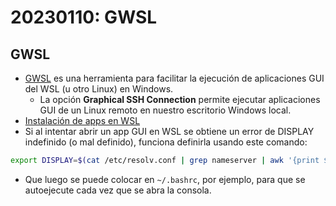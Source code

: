 # 20230110: GWSL

## GWSL

- [GWSL](https://opticos.github.io/gwsl/) es una herramienta para facilitar la ejecución de aplicaciones GUI del WSL (u otro Linux) en Windows.
  - La opción **Graphical SSH Connection** permite ejecutar aplicaciones GUI de un Linux remoto en nuestro escritorio Windows local.
- [Instalación de apps en WSL](https://learn.microsoft.com/en-us/windows/wsl/tutorials/gui-apps)
- Si al intentar abrir un app GUI en WSL se obtiene un error de DISPLAY indefinido (o mal definido), funciona definirla usando este comando:

 ```sh
 export DISPLAY=$(cat /etc/resolv.conf | grep nameserver | awk '{print $2}'):0
 ```

- Que luego se puede colocar en `~/.bashrc`, por ejemplo, para que se autoejecute cada vez que se abra la consola.

